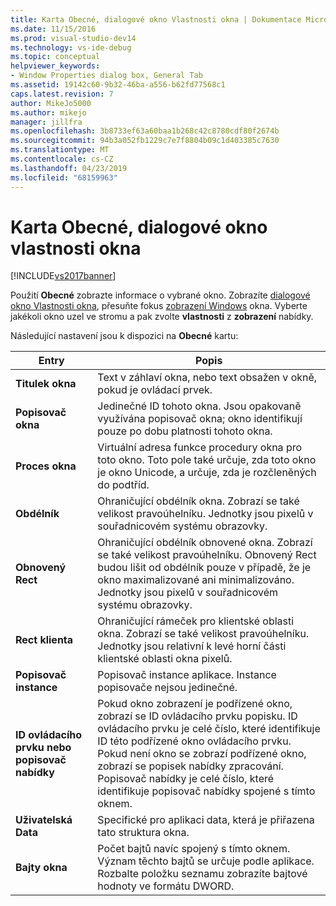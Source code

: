 ```yaml
---
title: Karta Obecné, dialogové okno Vlastnosti okna | Dokumentace Microsoftu
ms.date: 11/15/2016
ms.prod: visual-studio-dev14
ms.technology: vs-ide-debug
ms.topic: conceptual
helpviewer_keywords:
- Window Properties dialog box, General Tab
ms.assetid: 19142c60-9b32-46ba-a556-b62fd77568c1
caps.latest.revision: 7
author: MikeJo5000
ms.author: mikejo
manager: jillfra
ms.openlocfilehash: 3b8733ef63a60baa1b268c42c8780cdf80f2674b
ms.sourcegitcommit: 94b3a052fb1229c7e7f8804b09c1d403385c7630
ms.translationtype: MT
ms.contentlocale: cs-CZ
ms.lasthandoff: 04/23/2019
ms.locfileid: "68159963"
---
```

# <a name="general-tab-window-properties-dialog-box"></a>Karta Obecné, dialogové okno vlastnosti okna
[!INCLUDE[vs2017banner](../includes/vs2017banner.md)]

Použití **Obecné** zobrazte informace o vybrané okno. Zobrazíte [dialogové okno Vlastnosti okna](../debugger/window-properties-dialog-box.md), přesuňte fokus [zobrazení Windows](../debugger/windows-view.md) okna. Vyberte jakékoli okno uzel ve stromu a pak zvolte **vlastnosti** z **zobrazení** nabídky.  
  
 Následující nastavení jsou k dispozici na **Obecné** kartu:  
  
|Entry|Popis|  
|-----------|-----------------|  
|**Titulek okna**|Text v záhlaví okna, nebo text obsažen v okně, pokud je ovládací prvek.|  
|**Popisovač okna**|Jedinečné ID tohoto okna. Jsou opakovaně využívána popisovač okna; okno identifikují pouze po dobu platnosti tohoto okna.|  
|**Proces okna**|Virtuální adresa funkce procedury okna pro toto okno. Toto pole také určuje, zda toto okno je okno Unicode, a určuje, zda je rozčleněných do podtříd.|  
|**Obdélník**|Ohraničující obdélník okna. Zobrazí se také velikost pravoúhelníku. Jednotky jsou pixelů v souřadnicovém systému obrazovky.|  
|**Obnovený Rect**|Ohraničující obdélník obnovené okna. Zobrazí se také velikost pravoúhelníku. Obnovený Rect budou lišit od obdélník pouze v případě, že je okno maximalizované ani minimalizováno. Jednotky jsou pixelů v souřadnicovém systému obrazovky.|  
|**Rect klienta**|Ohraničující rámeček pro klientské oblasti okna. Zobrazí se také velikost pravoúhelníku. Jednotky jsou relativní k levé horní části klientské oblasti okna pixelů.|  
|**Popisovač instance**|Popisovač instance aplikace. Instance popisovače nejsou jedinečné.|  
|**ID ovládacího prvku nebo popisovač nabídky**|Pokud okno zobrazení je podřízené okno, zobrazí se ID ovládacího prvku popisku. ID ovládacího prvku je celé číslo, které identifikuje ID této podřízené okno ovládacího prvku. Pokud není okno se zobrazí podřízené okno, zobrazí se popisek nabídky zpracování. Popisovač nabídky je celé číslo, které identifikuje popisovač nabídky spojené s tímto oknem.|  
|**Uživatelská Data**|Specifické pro aplikaci data, která je přiřazena tato struktura okna.|  
|**Bajty okna**|Počet bajtů navíc spojený s tímto oknem. Význam těchto bajtů se určuje podle aplikace. Rozbalte položku seznamu zobrazíte bajtové hodnoty ve formátu DWORD.|
